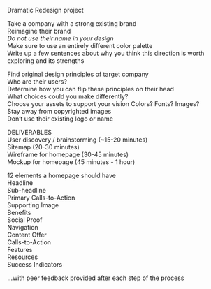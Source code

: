 Dramatic Redesign project

Take a company with a strong existing brand<br>
Reimagine their brand <br>
<em>Do not use their name in your design</em><br>
Make sure to use an entirely different color palette<br>
Write up a few sentences about why you think this direction is worth exploring and its strengths<br>

Find original design principles of target company<br>
Who are their users?<br>
Determine how you can flip these principles on their head<br>
What choices could you make differently?<br>
Choose your assets to support your vision
Colors? Fonts? Images?<br>
Stay away from copyrighted images<br>
Don’t use their existing logo or name<br>

DELIVERABLES<br>
User discovery / brainstorming (~15-20 minutes)<br>
Sitemap (20-30 minutes)<br>
Wireframe for homepage (30-45 minutes)<br>
Mockup for homepage (45 minutes - 1 hour)<br>

12 elements a homepage should have<br>
Headline<br>
Sub-headline<br>
Primary Calls-to-Action<br>
Supporting Image<br>
Benefits<br>
Social Proof<br>
Navigation<br>
Content Offer<br>
Calls-to-Action<br>
Features<br>
Resources<br>
Success Indicators<br>

...with peer feedback provided after each step of the process<br>
